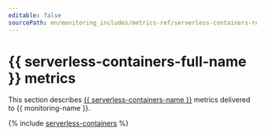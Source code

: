 ```yaml
---
editable: false
sourcePath: en/monitoring_includes/metrics-ref/serverless-containers-ref.md
---
```


# {{ serverless-containers-full-name }} metrics

This section describes [{{ serverless-containers-name }}](../../serverless-containers/) metrics delivered to {{ monitoring-name }}.

{% include [serverless-containers](../../_includes/monitoring/metrics-ref/serverless-containers.md) %}